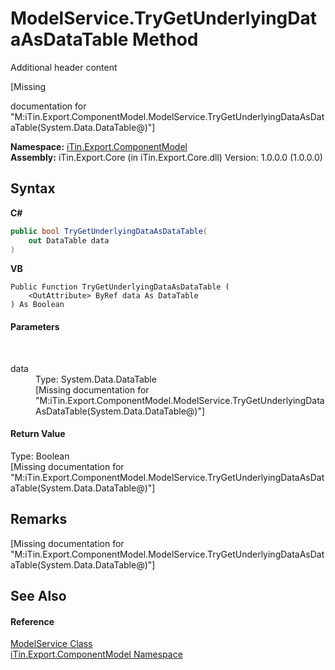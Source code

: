 # ModelService.TryGetUnderlyingDataAsDataTable Method 
Additional header content 

\[Missing <summary> documentation for "M:iTin.Export.ComponentModel.ModelService.TryGetUnderlyingDataAsDataTable(System.Data.DataTable@)"\]

**Namespace:**&nbsp;<a href="55171ca4-890c-0ab2-e812-efe82bc0b686">iTin.Export.ComponentModel</a><br />**Assembly:**&nbsp;iTin.Export.Core (in iTin.Export.Core.dll) Version: 1.0.0.0 (1.0.0.0)

## Syntax

**C#**<br />
``` C#
public bool TryGetUnderlyingDataAsDataTable(
	out DataTable data
)
```

**VB**<br />
``` VB
Public Function TryGetUnderlyingDataAsDataTable ( 
	<OutAttribute> ByRef data As DataTable
) As Boolean
```


#### Parameters
&nbsp;<dl><dt>data</dt><dd>Type: System.Data.DataTable<br />\[Missing <param name="data"/> documentation for "M:iTin.Export.ComponentModel.ModelService.TryGetUnderlyingDataAsDataTable(System.Data.DataTable@)"\]</dd></dl>

#### Return Value
Type: Boolean<br />\[Missing <returns> documentation for "M:iTin.Export.ComponentModel.ModelService.TryGetUnderlyingDataAsDataTable(System.Data.DataTable@)"\]

## Remarks
\[Missing <remarks> documentation for "M:iTin.Export.ComponentModel.ModelService.TryGetUnderlyingDataAsDataTable(System.Data.DataTable@)"\]

## See Also


#### Reference
<a href="f213397c-98d2-e1a7-3dad-4b15918fbe84">ModelService Class</a><br /><a href="55171ca4-890c-0ab2-e812-efe82bc0b686">iTin.Export.ComponentModel Namespace</a><br />